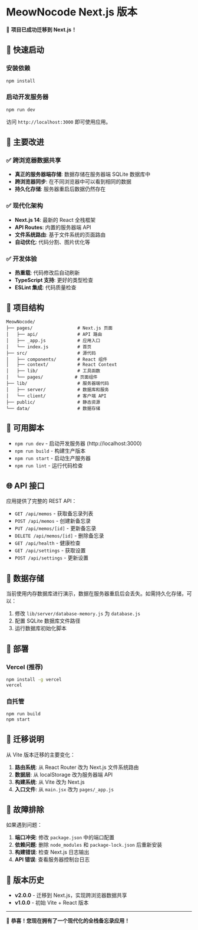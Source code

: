 # MeowNocode Next.js 版本

🎉 **项目已成功迁移到 Next.js！**

## 🚀 快速启动

### 安装依赖
```bash
npm install
```

### 启动开发服务器
```bash
npm run dev
```

访问 `http://localhost:3000` 即可使用应用。

## 🌟 主要改进

### ✅ 跨浏览器数据共享
- **真正的服务器端存储**: 数据存储在服务器端 SQLite 数据库中
- **跨浏览器同步**: 在不同浏览器中可以看到相同的数据
- **持久化存储**: 服务器重启后数据仍然存在

### ✅ 现代化架构
- **Next.js 14**: 最新的 React 全栈框架
- **API Routes**: 内置的服务器端 API
- **文件系统路由**: 基于文件系统的页面路由
- **自动优化**: 代码分割、图片优化等

### ✅ 开发体验
- **热重载**: 代码修改后自动刷新
- **TypeScript 支持**: 更好的类型检查
- **ESLint 集成**: 代码质量检查

## 📁 项目结构

```
MeowNocode/
├── pages/                 # Next.js 页面
│   ├── api/               # API 路由
│   ├── _app.js            # 应用入口
│   └── index.js           # 首页
├── src/                   # 源代码
│   ├── components/        # React 组件
│   ├── context/           # React Context
│   ├── lib/               # 工具函数
│   └── pages/            # 页面组件
├── lib/                   # 服务器端代码
│   ├── server/            # 数据库和服务
│   └── client/            # 客户端 API
├── public/                # 静态资源
└── data/                  # 数据存储
```

## 🔧 可用脚本

- `npm run dev` - 启动开发服务器 (http://localhost:3000)
- `npm run build` - 构建生产版本
- `npm run start` - 启动生产服务器
- `npm run lint` - 运行代码检查

## 🌐 API 接口

应用提供了完整的 REST API：

- `GET /api/memos` - 获取备忘录列表
- `POST /api/memos` - 创建新备忘录
- `PUT /api/memos/[id]` - 更新备忘录
- `DELETE /api/memos/[id]` - 删除备忘录
- `GET /api/health` - 健康检查
- `GET /api/settings` - 获取设置
- `POST /api/settings` - 更新设置

## 💾 数据存储

当前使用内存数据库进行演示，数据在服务器重启后会丢失。如需持久化存储，可以：

1. 修改 `lib/server/database-memory.js` 为 `database.js`
2. 配置 SQLite 数据库文件路径
3. 运行数据库初始化脚本

## 🚀 部署

### Vercel (推荐)
```bash
npm install -g vercel
vercel
```

### 自托管
```bash
npm run build
npm start
```

## 📝 迁移说明

从 Vite 版本迁移的主要变化：

1. **路由系统**: 从 React Router 改为 Next.js 文件系统路由
2. **数据层**: 从 localStorage 改为服务器端 API
3. **构建系统**: 从 Vite 改为 Next.js
4. **入口文件**: 从 `main.jsx` 改为 `pages/_app.js`

## 🛟 故障排除

如果遇到问题：

1. **端口冲突**: 修改 `package.json` 中的端口配置
2. **依赖问题**: 删除 `node_modules` 和 `package-lock.json` 后重新安装
3. **构建错误**: 检查 Next.js 日志输出
4. **API 错误**: 查看服务器控制台日志

## 🔄 版本历史

- **v2.0.0** - 迁移到 Next.js，实现跨浏览器数据共享
- **v1.0.0** - 初始 Vite + React 版本

---

🎊 **恭喜！您现在拥有了一个现代化的全栈备忘录应用！**
